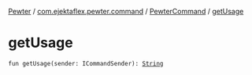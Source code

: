 [Pewter](../../index.md) / [com.ejektaflex.pewter.command](../index.md) / [PewterCommand](index.md) / [getUsage](./get-usage.md)

# getUsage

`fun getUsage(sender: ICommandSender): `[`String`](https://kotlinlang.org/api/latest/jvm/stdlib/kotlin/-string/index.html)